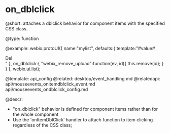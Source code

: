 on_dblclick
=============

@short: attaches a dblclick behavior for component items with the specified CSS class. 

@type: function

@example:
webix.protoUI({
	name:"mylist",
	defaults:{
		template:"#value# <div class='webix_remove_upload'>Del</div>"
	},
	on_dblclick:{
		"webix_remove_upload":function(ev, id){
		      this.remove(id);
		}
    }
}, webix.ui.list);

@template:	api_config
@related:
	desktop/event_handling.md
@relatedapi:
	api/mouseevents_onitemdblclick_event.md
    api/mouseevents_ondblclick_config.md

@descr:

- "on_dblclick" behavior is defined for component items rather than for the whole component
- Use the 'onItemDblClick' handler to attach function to item clicking regardless of the CSS class; 
